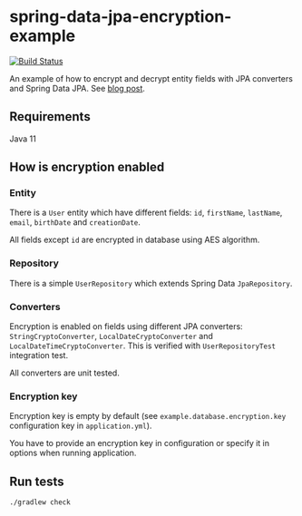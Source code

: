 # spring-data-jpa-encryption-example

[![Build Status](https://travis-ci.org/damienbeaufils/spring-data-jpa-encryption-example.svg?branch=master)](https://travis-ci.org/damienbeaufils/spring-data-jpa-encryption-example)

An example of how to encrypt and decrypt entity fields with JPA converters and Spring Data JPA.
See [blog post](https://adventuresofasoftwarecrafter.wordpress.com/2017/07/21/how-to-properly-encrypt-data-using-jpa-converters-and-spring-data-jpa/).

## Requirements

Java 11


## How is encryption enabled

### Entity

There is a `User` entity which have different fields: `id`, `firstName`, `lastName`, `email`, `birthDate` and `creationDate`.

All fields except `id` are encrypted in database using AES algorithm.

### Repository

There is a simple `UserRepository` which extends Spring Data `JpaRepository`.

### Converters

Encryption is enabled on fields using different JPA converters: `StringCryptoConverter`, `LocalDateCryptoConverter` and `LocalDateTimeCryptoConverter`. 
This is verified with `UserRepositoryTest` integration test.

All converters are unit tested.

### Encryption key

Encryption key is empty by default (see `example.database.encryption.key` configuration key in `application.yml`).
 
You have to provide an encryption key in configuration or specify it in options when running application.


## Run tests

```
./gradlew check
```
